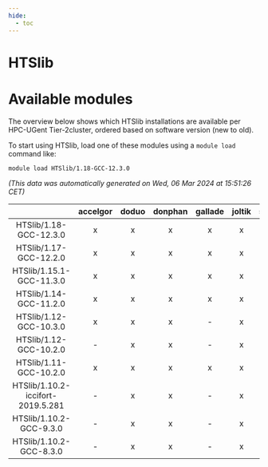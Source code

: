 ```yaml
---
hide:
  - toc
---
```


HTSlib
======

# Available modules


The overview below shows which HTSlib installations are available per HPC-UGent Tier-2cluster, ordered based on software version (new to old).

To start using HTSlib, load one of these modules using a `module load` command like:

```shell
module load HTSlib/1.18-GCC-12.3.0
```

*(This data was automatically generated on Wed, 06 Mar 2024 at 15:51:26 CET)*  

| |accelgor|doduo|donphan|gallade|joltik|skitty|
| :---: | :---: | :---: | :---: | :---: | :---: | :---: |
|HTSlib/1.18-GCC-12.3.0|x|x|x|x|x|x|
|HTSlib/1.17-GCC-12.2.0|x|x|x|x|x|x|
|HTSlib/1.15.1-GCC-11.3.0|x|x|x|x|x|x|
|HTSlib/1.14-GCC-11.2.0|x|x|x|x|x|x|
|HTSlib/1.12-GCC-10.3.0|x|x|x|-|x|x|
|HTSlib/1.12-GCC-10.2.0|-|x|x|-|x|x|
|HTSlib/1.11-GCC-10.2.0|x|x|x|x|x|x|
|HTSlib/1.10.2-iccifort-2019.5.281|-|x|x|-|x|x|
|HTSlib/1.10.2-GCC-9.3.0|-|x|x|-|x|x|
|HTSlib/1.10.2-GCC-8.3.0|-|x|x|-|x|x|
